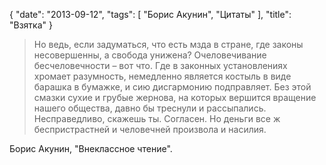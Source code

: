 {
   "date": "2013-09-12",
   "tags": [
      "Борис Акунин",
      "Цитаты"
   ],
   "title": "Взятка"
}

> Но ведь, если задуматься, что есть мзда в стране, где законы несовершенны, а свобода унижена? Очеловечивание бесчеловечности – вот что. Где в законных установлениях хромает разумность, немедленно является костыль в виде барашка в бумажке, и сию дисгармонию подправляет. Без этой смазки сухие и грубые жернова, на которых вершится вращение нашего общества, давно бы треснули и рассыпались. Несправедливо, скажешь ты. Согласен. Но деньги все ж беспристрастней и человечней произвола и насилия.

Борис Акунин, "Внеклассное чтение".
